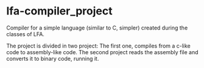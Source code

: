 # lfa-compiler_project
Compiler for a simple language (similar to C, simpler) created during the classes of LFA.

The project is divided in two project:
The first one, compiles from a c-like code to assembly-like code. The second project reads the assembly file and converts it to binary code, running it.
